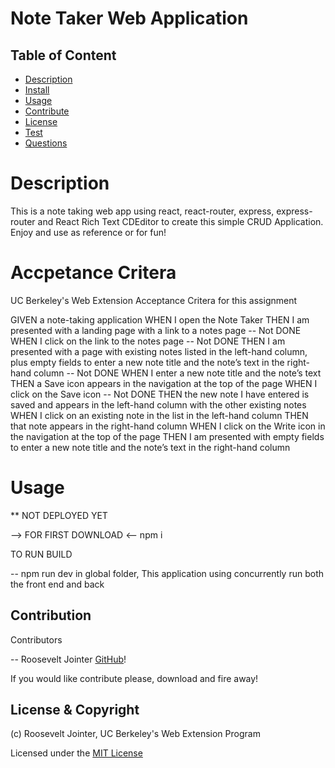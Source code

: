 
# Note Taker Web Application

## Table of Content 

* [Description](#description)
* [Install](#install)
* [Usage](#usage)
* [Contribute](#contribute)
* [License](#license)
* [Test](#test)
* [Questions](#questions)



# Description

This is a note taking web app using react, react-router, express, express-router and React Rich Text CDEditor to create this simple CRUD Application. Enjoy and use as reference or for fun!

# Accpetance Critera 

UC Berkeley's Web Extension Acceptance Critera for this assignment

GIVEN a note-taking application
WHEN I open the Note Taker
THEN I am presented with a landing page with a link to a notes page -- Not DONE
WHEN I click on the link to the notes page -- Not DONE
THEN I am presented with a page with existing notes listed in the left-hand column, 
    plus empty fields to enter a new note title and the note’s text in the right-hand 
    column -- Not DONE
WHEN I enter a new note title and the note’s text
THEN a Save icon appears in the navigation at the top of the page
WHEN I click on the Save icon -- Not DONE
THEN the new note I have entered is saved and appears in the left-hand column with the 
    other existing notes
WHEN I click on an existing note in the list in the left-hand column
THEN that note appears in the right-hand column
WHEN I click on the Write icon in the navigation at the top of the page
THEN I am presented with empty fields to enter a new note title and the note’s text 
    in the right-hand column

# Usage

** NOT DEPLOYED YET

--> FOR FIRST DOWNLOAD <--
    npm i 

TO RUN BUILD

-- npm run dev in global folder, This application using concurrently run both the front end and back 

## Contribution

Contributors 

-- Roosevelt Jointer [GitHub](https://github.com/rjointer2)!

If you would like contribute please, download and fire away!

## License & Copyright

(c) Roosevelt Jointer, UC Berkeley's Web Extension Program

Licensed under the [MIT License](LICENSE)